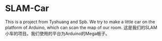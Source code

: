 # SLAM-Car
This is a project from Tyshuang and Spb. We try to make a little car on the platform of Arduino, which can scan the map of our room.
这是我们的SLAM小车的项目。我们使用的平台为Arduino的Mega板子。
